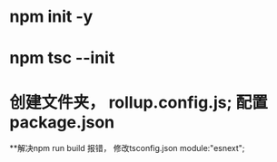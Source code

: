 # npm init -y
# npm tsc --init
# 创建文件夹， rollup.config.js; 配置package.json
**解决npm run build 报错， 修改tsconfig.json module:"esnext";
# 